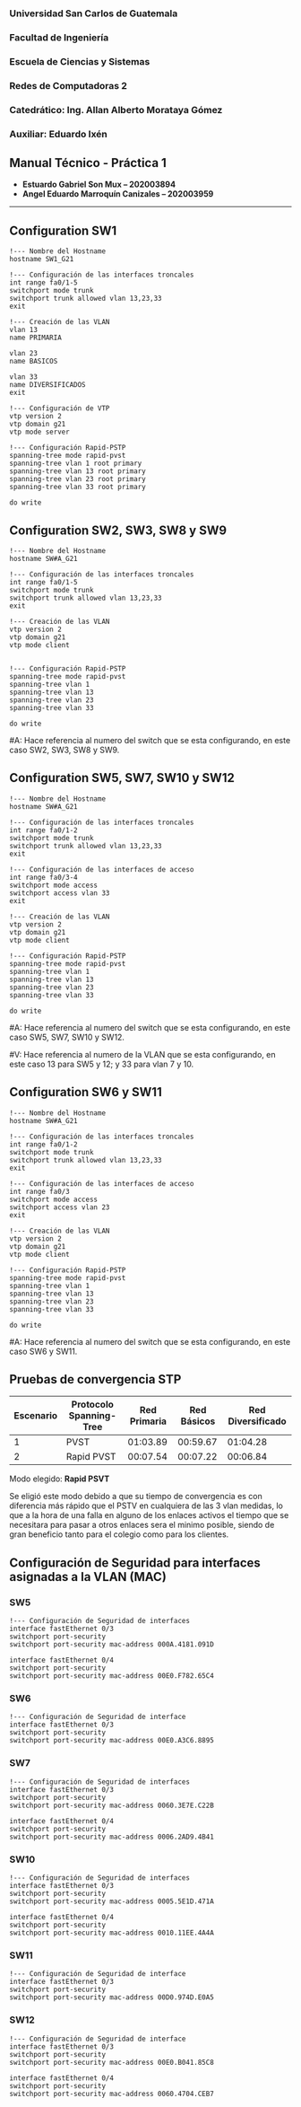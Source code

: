 ### **Universidad San Carlos de Guatemala**
### **Facultad de Ingeniería**
### **Escuela de Ciencias y Sistemas**
### **Redes de Computadoras 2**
### **Catedrático: Ing. Allan Alberto Morataya Gómez**
### **Auxiliar: Eduardo Ixén**

## **Manual Técnico - Práctica 1**

- **Estuardo Gabriel Son Mux – 202003894**
- **Angel Eduardo Marroquín Canizales – 202003959**
-----------
## Configuration SW1

```CMD
!--- Nombre del Hostname
hostname SW1_G21

!--- Configuración de las interfaces troncales
int range fa0/1-5
switchport mode trunk 
switchport trunk allowed vlan 13,23,33
exit

!--- Creación de las VLAN
vlan 13
name PRIMARIA

vlan 23
name BASICOS

vlan 33
name DIVERSIFICADOS
exit

!--- Configuración de VTP
vtp version 2
vtp domain g21
vtp mode server

!--- Configuración Rapid-PSTP
spanning-tree mode rapid-pvst
spanning-tree vlan 1 root primary
spanning-tree vlan 13 root primary
spanning-tree vlan 23 root primary
spanning-tree vlan 33 root primary

do write
```

## Configuration SW2, SW3, SW8 y SW9

```CMD
!--- Nombre del Hostname
hostname SW#A_G21

!--- Configuración de las interfaces troncales
int range fa0/1-5
switchport mode trunk 
switchport trunk allowed vlan 13,23,33
exit

!--- Creación de las VLAN
vtp version 2
vtp domain g21
vtp mode client


!--- Configuración Rapid-PSTP
spanning-tree mode rapid-pvst
spanning-tree vlan 1
spanning-tree vlan 13
spanning-tree vlan 23
spanning-tree vlan 33

do write
```

#A: Hace referencia al numero del switch que se esta configurando, en este caso SW2, SW3, SW8 y SW9.

## Configuration SW5, SW7, SW10 y SW12

```CMD
!--- Nombre del Hostname
hostname SW#A_G21

!--- Configuración de las interfaces troncales
int range fa0/1-2
switchport mode trunk 
switchport trunk allowed vlan 13,23,33
exit

!--- Configuración de las interfaces de acceso
int range fa0/3-4
switchport mode access
switchport access vlan 33
exit

!--- Creación de las VLAN
vtp version 2
vtp domain g21
vtp mode client

!--- Configuración Rapid-PSTP
spanning-tree mode rapid-pvst
spanning-tree vlan 1
spanning-tree vlan 13
spanning-tree vlan 23
spanning-tree vlan 33

do write
```

#A: Hace referencia al numero del switch que se esta configurando, en este caso SW5, SW7, SW10 y SW12.

#V: Hace referencia al numero de la VLAN que se esta configurando, en este caso 13 para SW5 y 12; y 33 para vlan 7 y 10.

## Configuration SW6 y SW11

```CMD
!--- Nombre del Hostname
hostname SW#A_G21

!--- Configuración de las interfaces troncales
int range fa0/1-2
switchport mode trunk 
switchport trunk allowed vlan 13,23,33
exit

!--- Configuración de las interfaces de acceso
int range fa0/3
switchport mode access
switchport access vlan 23
exit

!--- Creación de las VLAN
vtp version 2
vtp domain g21
vtp mode client

!--- Configuración Rapid-PSTP
spanning-tree mode rapid-pvst
spanning-tree vlan 1
spanning-tree vlan 13
spanning-tree vlan 23
spanning-tree vlan 33

do write
```

#A: Hace referencia al numero del switch que se esta configurando, en este caso SW6 y SW11.

## Pruebas de convergencia STP

| Escenario | Protocolo Spanning-Tree | Red Primaria | Red Básicos | Red Diversificado |
| --- | --- | --- | --- | --- |
| 1 | PVST | 01:03.89 | 00:59.67 | 01:04.28 |
| 2 | Rapid PVST | 00:07.54 | 00:07.22 | 00:06.84 |

Modo elegido: **Rapid PSVT**

Se eligió este modo debido a que su tiempo de convergencia es con diferencia más rápido que el PSTV en cualquiera de las 3 vlan medidas, lo que a la hora de una falla en alguno de los enlaces activos el tiempo que se necesitara para pasar a otros enlaces sera el minimo posible, siendo de gran beneficio tanto para el colegio como para los clientes.

## Configuración de Seguridad para interfaces asignadas a la VLAN (MAC)

### SW5

```CMD
!--- Configuración de Seguridad de interfaces
interface fastEthernet 0/3
switchport port-security
switchport port-security mac-address 000A.4181.091D

interface fastEthernet 0/4
switchport port-security
switchport port-security mac-address 00E0.F782.65C4
```

### SW6

```CMD
!--- Configuración de Seguridad de interface
interface fastEthernet 0/3
switchport port-security
switchport port-security mac-address 00E0.A3C6.8895
```

### SW7

```CMD
!--- Configuración de Seguridad de interfaces
interface fastEthernet 0/3
switchport port-security
switchport port-security mac-address 0060.3E7E.C22B

interface fastEthernet 0/4
switchport port-security
switchport port-security mac-address 0006.2AD9.4B41 
```

### SW10

```CMD
!--- Configuración de Seguridad de interfaces
interface fastEthernet 0/3
switchport port-security
switchport port-security mac-address 0005.5E1D.471A

interface fastEthernet 0/4
switchport port-security
switchport port-security mac-address 0010.11EE.4A4A
```

### SW11

```CMD
!--- Configuración de Seguridad de interface
interface fastEthernet 0/3
switchport port-security
switchport port-security mac-address 00D0.974D.E0A5
```

### SW12

```CMD
!--- Configuración de Seguridad de interface
interface fastEthernet 0/3
switchport port-security
switchport port-security mac-address 00E0.B041.85C8

interface fastEthernet 0/4
switchport port-security
switchport port-security mac-address 0060.4704.CEB7
```


